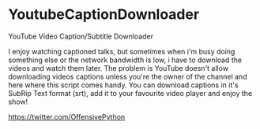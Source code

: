 YoutubeCaptionDownloader
========================

YouTube Video Caption/Subtitle Downloader

I enjoy watching captioned talks, but sometimes when i'm busy doing something else or the network bandwidth is low, i have to download the videos and watch them later. The problem is YouTube doesn't allow downloading videos captions unless you're the owner of the channel and here where this script comes handy. You can download captions in it's SubRip Text format (srt), add it to your favourite video player and enjoy the show!

https://twitter.com/OffensivePython
